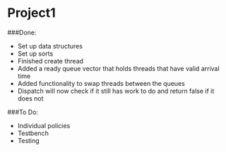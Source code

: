 # Project1

###Done: 
* Set up data structures
* Set up sorts 
* Finished create thread
* Added a ready queue vector that holds threads that have valid arrival time
* Added functionality to swap threads between the queues
* Dispatch will now check if it still has work to do and return false if it does not



###To Do:
* Individual policies
* Testbench
* Testing
